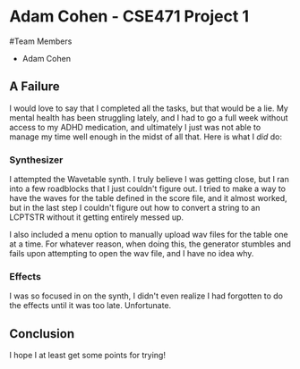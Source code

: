 # Adam Cohen - CSE471 Project 1

#Team Members
* Adam Cohen

## A Failure

I would love to say that I completed all the tasks, but that would be a lie. My mental health has been struggling lately, and I had to go a full week without access to my ADHD medication, and ultimately I just was not able to manage my time well enough in the midst of all that. Here is what I *did* do:


### Synthesizer
I attempted the Wavetable synth. I truly believe I was getting close, but I ran into a few roadblocks that I just couldn't figure out. I tried to make a way to have the waves for the table defined in the score file, and it almost worked, but in the last step I couldn't figure out how to convert a string to an LCPTSTR without it getting entirely messed up.

I also included a menu option to manually upload wav files for the table one at a time. For whatever reason, when doing this, the generator stumbles and fails upon attempting to open the wav file, and I have no idea why.

### Effects
I was so focused in on the synth, I didn't even realize I had forgotten to do the effects until it was too late. Unfortunate.

## Conclusion
I hope I at least get some points for trying!